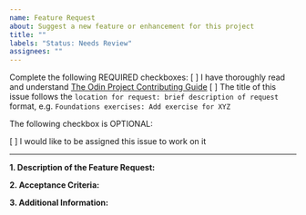 ```yaml
---
name: Feature Request
about: Suggest a new feature or enhancement for this project
title: ""
labels: "Status: Needs Review"
assignees: ""
---
```


<!-- Thank you for taking the time to submit a new feature request to The Odin Project. In order to get issues closed in a reasonable amount of time, you must include a baseline of information about the feature/enhancement you are proposing. Please read this template in its entirety before filling it out to ensure that it is filled out correctly. -->

Complete the following REQUIRED checkboxes:
 [ ] I have thoroughly read and understand [The Odin Project Contributing Guide](https://github.com/TheOdinProject/.github/blob/main/CONTRIBUTING.md)
 [ ] The title of this issue follows the `location for request: brief description of request` format, e.g. `Foundations exercises: Add exercise for XYZ`

The following checkbox is OPTIONAL:
<!-- Completing this checkbox does not guarantee you will be assigned this issue, but rather lets us know you are interested in working on it. -->
 [ ] I would like to be assigned this issue to work on it

<hr>

**1. Description of the Feature Request:**
<!--
A clear and concise description of what the feature or enhancement is, including how it would be useful/beneficial or what problem(s) it would solve.
-->


**2. Acceptance Criteria:**
<!--
A list of checkbox items that explain the requirements needed to be met to resolve this request, e.g.:
 A theme toggle is present on the dashboard
 Clicking the theme toggle changes between light and dark
 A user's theme choice persists after leaving the website
 -->


**3. Additional Information:**
<!-- Any additional information about the feature request, such as a link to a Discord discussion, screenshots, etc. -->

